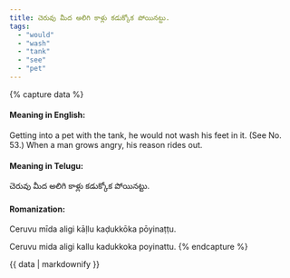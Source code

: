 ```yaml
---
title: చెరువు మీద అలిగి కాళ్లు కడుక్కోక పోయినట్టు.
tags:
  - "would"
  - "wash"
  - "tank"
  - "see"
  - "pet"
---
```


{% capture data %}
#### Meaning in English:
Getting into a pet with the tank, he would not wash his feet in it.
(See No. 53.)
When a man grows angry, his reason rides out.

#### Meaning in Telugu:
చెరువు మీద అలిగి కాళ్లు కడుక్కోక పోయినట్టు.

#### Romanization:
Ceruvu mīda aligi kāḷlu kaḍukkōka pōyinaṭṭu.

Ceruvu mida aligi kallu kadukkoka poyinattu.
{% endcapture %}

{{ data | markdownify }}


